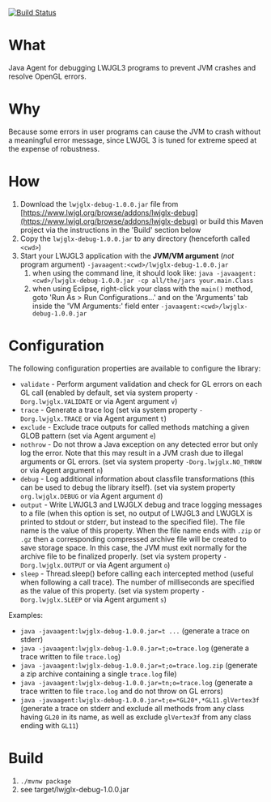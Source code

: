 [![Build Status](https://travis-ci.org/LWJGLX/debug.svg?branch=main)](https://travis-ci.org/LWJGLX/debug)

# What

Java Agent for debugging LWJGL3 programs to prevent JVM crashes and resolve OpenGL errors.

# Why

Because some errors in user programs can cause the JVM to crash without a meaningful error message, since LWJGL 3 is tuned for extreme speed at the expense of robustness.

# How

1. Download the `lwjglx-debug-1.0.0.jar` file from [https://www.lwjgl.org/browse/addons/lwjglx-debug](https://www.lwjgl.org/browse/addons/lwjglx-debug) or build this Maven project via the instructions in the 'Build' section below
2. Copy the `lwjglx-debug-1.0.0.jar` to any directory (henceforth called `<cwd>`)
3. Start your LWJGL3 application with the **JVM/VM argument** (_not_ program argument) `-javaagent:<cwd>/lwjglx-debug-1.0.0.jar`
    1. when using the command line, it should look like: `java -javaagent:<cwd>/lwjglx-debug-1.0.0.jar -cp all/the/jars your.main.Class`
    2. when using Eclipse, right-click your class with the `main()` method, goto 'Run As > Run Configurations...' and on the 'Arguments' tab inside the 'VM Arguments:' field enter `-javaagent:<cwd>/lwjglx-debug-1.0.0.jar`

# Configuration

The following configuration properties are available to configure the library:
- `validate` - Perform argument validation and check for GL errors on each GL call (enabled by default, set via system property `-Dorg.lwjglx.VALIDATE` or via Agent argument `v`)
- `trace` - Generate a trace log (set via system property `-Dorg.lwjglx.TRACE` or via Agent argument `t`)
- `exclude` - Exclude trace outputs for called methods matching a given GLOB pattern (set via Agent argument `e`)
- `nothrow` - Do not throw a Java exception on any detected error but only log the error. Note that this may result in a JVM crash due to illegal arguments or GL errors. (set via system property `-Dorg.lwjglx.NO_THROW` or via Agent argument `n`)
- `debug` - Log additional information about classfile transformations (this can be used to debug the library itself). (set via system property `org.lwjglx.DEBUG` or via Agent argument `d`)
- `output` - Write LWJGL3 and LWJGLX debug and trace logging messages to a file (when this option is set, no output of LWJGL3 and LWJGLX is printed to stdout or stderr, but instead to the specified file). The file name is the value of this property. When the file name ends with `.zip` or `.gz` then a corresponding compressed archive file will be created to save storage space. In this case, the JVM must exit normally for the archive file to be finalized properly. (set via system property `-Dorg.lwjglx.OUTPUT` or via Agent argument `o`)
- `sleep` - Thread.sleep() before calling each intercepted method (useful when following a call trace). The number of milliseconds are specified as the value of this property. (set via system property `-Dorg.lwjglx.SLEEP` or via Agent argument `s`)

Examples:

* `java -javaagent:lwjglx-debug-1.0.0.jar=t ...` (generate a trace on stderr)
* `java -javaagent:lwjglx-debug-1.0.0.jar=t;o=trace.log` (generate a trace written to file `trace.log`)
* `java -javaagent:lwjglx-debug-1.0.0.jar=t;o=trace.log.zip` (generate a zip archive containing a single `trace.log` file)
* `java -javaagent:lwjglx-debug-1.0.0.jar=tn;o=trace.log` (generate a trace written to file `trace.log` and do not throw on GL errors)
* `java -javaagent:lwjglx-debug-1.0.0.jar=t;e=*GL20*,*GL11.glVertex3f` (generate a trace on stderr and exclude all methods from any class having `GL20` in its name, as well as exclude `glVertex3f` from any class ending with `GL11`)

# Build

1. `./mvnw package`
2. see target/lwjglx-debug-1.0.0.jar
